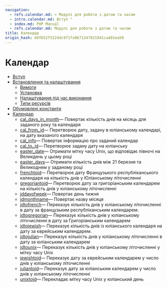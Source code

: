 ```yaml
---
navigation:
  - refs.calendar.md: « Модулі для роботи з датою та часом
  - intro.calendar.md: Вступ "
  - index.md: PHP Manual
  - refs.calendar.md: Модулі для роботи з датою та часом
title: Календар
origin_hash: ddf652f5224dc9f1fa9671347921941ca401ea50
---
```

# Календар

-   [Вступ](intro.calendar.md)
-   [Встановлення та налаштування](calendar.setup.md)
    -   [Вимоги](calendar.requirements.md)
    -   [Установка](calendar.installation.md)
    -   [Налаштування під час виконання](calendar.configuration.md)
    -   [Типи ресурсів](calendar.resources.md)
-   [Обумовлені константи](calendar.constants.md)
-   [Календар](ref.calendar.md)
    -   [cal\_days\_in\_month](function.cal-days-in-month.md)— Повертає кількість днів на місяць для заданого року та календаря
    -   [cal\_from\_jd](function.cal-from-jd.md)— Перетворює дату, задану в юліанському календарі, на дату вказаного календаря
    -   [cal\_info](function.cal-info.md)— Повертає інформацію про заданий календар
    -   [cal\_to\_jd](function.cal-to-jd.md)— Перетворює задану дату на юліанську
    -   [easter\_date](function.easter-date.md)— Отримати мітку часу Unix, що відповідає півночі на Великдень у цьому році
    -   [easter\_days](function.easter-days.md)— Отримати кількість днів між 21 березня та Великоднем у заданому році
    -   [frenchtojd](function.frenchtojd.md)— Перетворює дату Французького республіканського календаря на кількість днів у Юліанському літочисленні
    -   [gregoriantojd](function.gregoriantojd.md)— Перетворює дату за григоріанським календарем на кількість днів у юліанському літочисленні
    -   [jddayofweek](function.jddayofweek.md)— Повертає день тижня
    -   [jdmonthname](function.jdmonthname.md)— Повертає назву місяця
    -   [jdtofrench](function.jdtofrench.md)— Переказує кількість днів у юліанському літочисленні в дату за французьким республіканським календарем.
    -   [jdtogregorian](function.jdtogregorian.md)— Переказує кількість днів у юліанському літочисленні в дату за Григоріанським календарем
    -   [jdtojewish](function.jdtojewish.md)— Переказує кількість днів із юліанського календаря на дату за єврейським календарем.
    -   [jdtojulian](function.jdtojulian.md)— Переказує кількість днів у юліанському літочисленні в дату за юліанським календарем
    -   [jdtounix](function.jdtounix.md)— Переказує кількість днів у юліанському літочисленні у мітку часу Unix
    -   [jewishtojd](function.jewishtojd.md)— Переказує дату за єврейським календарем у число днів у юліанському літочисленні
    -   [juliantojd](function.juliantojd.md)— Переказує дату за юліанським календарем у число днів у юліанському літочисленні
    -   [unixtojd](function.unixtojd.md)— Перекладає мітку часу Unix у юліанський день
